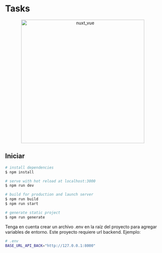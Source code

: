 # Tasks

<p align="center"><img src="https://www.coderomeos.org/storage/uploads/images/posts/nuxt-universal-vuejs-applications-5a8e7308f2f96.png" width="400" alt="nuxt_vue"></p>


## Iniciar

```bash
# install dependencies
$ npm install

# serve with hot reload at localhost:3000
$ npm run dev

# build for production and launch server
$ npm run build
$ npm run start

# generate static project
$ npm run generate
```
Tenga en cuenta crear un archivo .env en la raíz del proyecto para agregar variables de entorno. Este proyecto requiere url backend. Ejemplo:
```bash
# .env
BASE_URL_API_BACK="http://127.0.0.1:8000"
```


